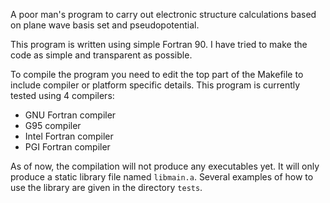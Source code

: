 A poor man's program to carry out electronic structure calculations
based on plane wave basis set and pseudopotential.

This program is written using simple Fortran 90. I have tried to make
the code as simple and transparent as possible.

To compile the program you need to edit the top part of the Makefile
to include compiler or platform specific details. This program is currently
tested using 4 compilers:

- GNU Fortran compiler
- G95 compiler
- Intel Fortran compiler
- PGI Fortran compiler

As of now, the compilation will not produce any executables yet. It
will only produce a static library file named `libmain.a`.
Several examples of how to use the library are given in the directory
`tests`.

